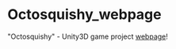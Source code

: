 # Octosquishy_webpage
"Octosquishy" - Unity3D game project [webpage](https://serev99.github.io/octosquishy_webpage/)!

